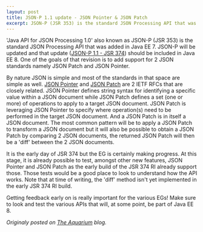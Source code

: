```yaml
---
layout: post
title: JSON-P 1.1 update - JSON Pointer & JSON Patch
excerpt: JSON-P (JSR 353) is the standard JSON Processing API that was added in Java EE 7...
---
```


'Java API for JSON Processing 1.0' also known as JSON-P (JSR 353) is the standard JSON Processing API that was added in Java EE 7.  JSON-P will be updated and that update ([JSON-P 1.1 - JSR 374](https://jcp.org/en/jsr/detail?id=374)) should be included in Java EE 8. One of the goals of that revision is to add support for 2 JSON standards namely JSON Patch and JSON Pointer.

By nature JSON is simple and most of the standards in that space are simple as well. [JSON Pointer](http://tools.ietf.org/html/rfc6901) and [JSON Patch](http://tools.ietf.org/html/rfc6902) are 2 IETF RFCs that are closely related. JSON Pointer defines string syntax for identifying a specific value within a JSON document while JSON Patch defines a set (one or more) of operations to apply to a target JSON document. JSON Patch is leveraging JSON Pointer to specify where operation(s) need to be performed in the target JSON document. And a JSON Patch is in itself a JSON document. The most common pattern will be to apply a JSON Patch to transform a JSON document but it will also be possible to obtain a JSON Patch by comparing 2 JSON documents, the returned JSON Patch will then be a 'diff' between the 2 JSON documents.

It is the early day of JSR 374 but the EG is certainly making progress. At this stage, it is already possible to test, amongst other new features, JSON Pointer and JSON Patch as the early build of the JSR 374 RI already support those. Those tests would be a good place to look to understand how the API works. Note that at time of writing, the 'diff' method isn't yet implemented in the early JSR 374 RI build.

Getting feedback early on is really important for the various EGs!  Make sure to look and test the various APIs that will, at some point, be part of Java EE 8.


*Originaly posted on [The Aquarium](https://blogs.oracle.com/theaquarium/json-p-11-jsr-374-update%3A-json-pointer-json-patch) blog.*
